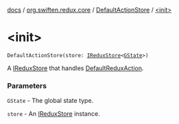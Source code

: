 [docs](../../index.md) / [org.swiften.redux.core](../index.md) / [DefaultActionStore](index.md) / [&lt;init&gt;](./-init-.md)

# &lt;init&gt;

`DefaultActionStore(store: `[`IReduxStore`](../-i-redux-store.md)`<`[`GState`](index.md#GState)`>)`

A [IReduxStore](../-i-redux-store.md) that handles [DefaultReduxAction](../-default-redux-action/index.md).

### Parameters

`GState` - The global state type.

`store` - An [IReduxStore](../-i-redux-store.md) instance.